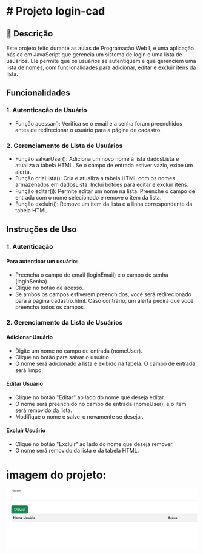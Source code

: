 # # Projeto login-cad
 
## 📄 Descrição
Este projeto feito durante as aulas de Programação Web I, é uma aplicação básica em JavaScript que gerencia um sistema de login e uma lista de usuários. Ele permite que os usuários se autentiquem e que gerenciem uma lista de nomes, com funcionalidades para adicionar, editar e excluir itens da lista.
 
## Funcionalidades
 
### 1. Autenticação de Usuário
 
* Função acessar(): Verifica se o email e a senha foram preenchidos antes de redirecionar o usuário para a página de cadastro.
 
### 2. Gerenciamento de Lista de Usuários
 
* Função salvarUser(): Adiciona um novo nome à lista dadosLista e atualiza a tabela HTML. Se o campo de entrada estiver vazio, exibe um alerta.
* Função criaLista(): Cria e atualiza a tabela HTML com os nomes armazenados em dadosLista. Inclui botões para editar e excluir itens.
* Função editar(i): Permite editar um nome na lista. Preenche o campo de entrada com o nome selecionado e remove o item da lista.
* Função excluir(i): Remove um item da lista e a linha correspondente da tabela HTML.
 
## Instruções de Uso
 
### 1. Autenticação
 
#### Para autenticar um usuário:
 
* Preencha o campo de email (loginEmail) e o campo de senha (loginSenha).
* Clique no botão de acesso.
* Se ambos os campos estiverem preenchidos, você será redirecionado para a página cadastro.html. Caso contrário, um alerta pedirá que você preencha todos os campos.
 
### 2. Gerenciamento da Lista de Usuários
 
#### Adicionar Usuário
 
* Digite um nome no campo de entrada (nomeUser).
* Clique no botão para salvar o usuário.
* O nome será adicionado à lista e exibido na tabela. O campo de entrada será limpo.
 
#### Editar Usuário
* Clique no botão "Editar" ao lado do nome que deseja editar.
* O nome será preenchido no campo de entrada (nomeUser), e o item será removido da lista.
* Modifique o nome e salve-o novamente se desejar.
 
#### Excluir Usuário
* Clique no botão "Excluir" ao lado do nome que deseja remover.
* O nome será removido da lista e da tabela HTML.
 
# imagem do projeto:
![](cadastro.jpeg)






 




